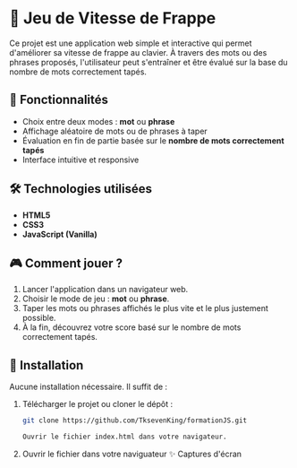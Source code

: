 # 🧠 Jeu de Vitesse de Frappe

Ce projet est une application web simple et interactive qui permet d'améliorer sa vitesse de frappe au clavier. À travers des mots ou des phrases proposés, l'utilisateur peut s'entraîner et être évalué sur la base du nombre de mots correctement tapés.

## 🚀 Fonctionnalités

- Choix entre deux modes : **mot** ou **phrase**
- Affichage aléatoire de mots ou de phrases à taper
- Évaluation en fin de partie basée sur le **nombre de mots correctement tapés**
- Interface intuitive et responsive

## 🛠️ Technologies utilisées

- **HTML5**
- **CSS3**
- **JavaScript (Vanilla)**

## 🎮 Comment jouer ?

1. Lancer l'application dans un navigateur web.
2. Choisir le mode de jeu : **mot** ou **phrase**.
3. Taper les mots ou phrases affichés le plus vite et le plus justement possible.
4. À la fin, découvrez votre score basé sur le nombre de mots correctement tapés.

## 📁 Installation

Aucune installation nécessaire. Il suffit de :

1. Télécharger le projet ou cloner le dépôt :
   ```bash
   git clone https://github.com/TksevenKing/formationJS.git

   Ouvrir le fichier index.html dans votre navigateur.

2. Ouvrir le fichier dans votre naviguateur
✨ Captures d'écran

